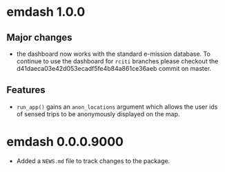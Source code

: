 # emdash 1.0.0

## Major changes

- the dashboard now works with the standard e-mission database. To continue to use the dashboard for `rciti` branches please checkout the d41daeca03e42d053ecadf5fe4b84a861ce36aeb commit on master.

## Features

- `run_app()` gains an `anon_locations` argument which allows the user ids of sensed trips to be anonymously displayed on the map.

# emdash 0.0.0.9000

* Added a `NEWS.md` file to track changes to the package.

